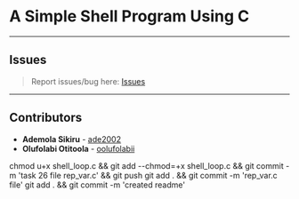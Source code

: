# A Simple Shell Program Using C

---

## Issues

> Report issues/bug here: [Issues](https://github.com/oolufolabii/simple_shell/issues)

---

## Contributors

+ **Ademola Sikiru** - [ade2002](https://github.com/Ade2002/)
+ **Olufolabi Otitoola** - [oolufolabii](github.com/oolufolabii/)


chmod u+x shell_loop.c && git add --chmod=+x shell_loop.c && git commit -m 'task 26 file rep_var.c' && git push
git add .  && git commit -m 'rep_var.c file'
git add . && git commit -m 'created readme'
